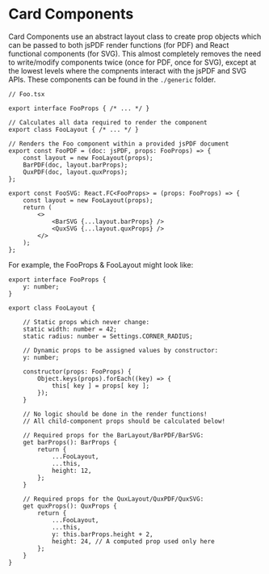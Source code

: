 # Card Components

Card Components use an abstract layout class to create prop objects which can be passed to both jsPDF render functions (for PDF) and React functional components (for SVG).
This almost completely removes the need to write/modify components twice (once for PDF, once for SVG), except at the lowest levels where the compnents interact with the jsPDF and SVG APIs.
These components can be found in the `./generic` folder.

```tsx
// Foo.tsx

export interface FooProps { /* ... */ }

// Calculates all data required to render the component
export class FooLayout { /* ... */ }

// Renders the Foo component within a provided jsPDF document
export const FooPDF = (doc: jsPDF, props: FooProps) => {
	const layout = new FooLayout(props);
	BarPDF(doc, layout.barProps);
	QuxPDF(doc, layout.quxProps);
};

export const FooSVG: React.FC<FooProps> = (props: FooProps) => {
	const layout = new FooLayout(props);
	return (
		<>
			<BarSVG {...layout.barProps} />
			<QuxSVG {...layout.quxProps} />
		</>
	);
};
```

For example, the FooProps & FooLayout might look like:

```tsx
export interface FooProps {
	y: number;
}

export class FooLayout {

	// Static props which never change:
	static width: number = 42;
	static radius: number = Settings.CORNER_RADIUS;

	// Dynamic props to be assigned values by constructor:
	y: number;

	constructor(props: FooProps) {
		Object.keys(props).forEach((key) => {
			this[ key ] = props[ key ];
		});
	}

	// No logic should be done in the render functions!
	// All child-component props should be calculated below!

	// Required props for the BarLayout/BarPDF/BarSVG:
	get barProps(): BarProps {
		return {
			...FooLayout,
			...this,
			height: 12,
		};
	}

	// Required props for the QuxLayout/QuxPDF/QuxSVG:
	get quxProps(): QuxProps {
		return {
			...FooLayout,
			...this,
			y: this.barProps.height + 2,
			height: 24, // A computed prop used only here
		};
	}
}
```
